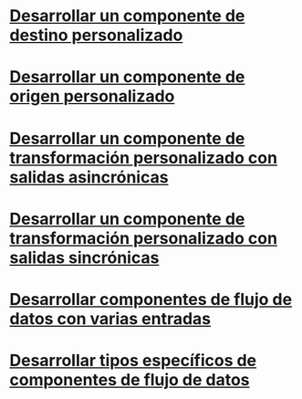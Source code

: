 # [Desarrollar un componente de destino personalizado](developing-a-custom-destination-component.md)
# [Desarrollar un componente de origen personalizado](developing-a-custom-source-component.md)
# [Desarrollar un componente de transformación personalizado con salidas asincrónicas](developing-a-custom-transformation-component-with-asynchronous-outputs.md)
# [Desarrollar un componente de transformación personalizado con salidas sincrónicas](developing-a-custom-transformation-component-with-synchronous-outputs.md)
# [Desarrollar componentes de flujo de datos con varias entradas](developing-data-flow-components-with-multiple-inputs.md)
# [Desarrollar tipos específicos de componentes de flujo de datos](developing-specific-types-of-data-flow-components.md)
